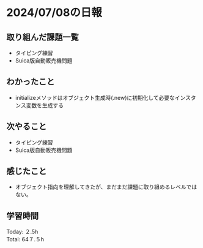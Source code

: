 # 2024/07/08の日報
## 取り組んだ課題一覧
* タイピング練習
* Suica版自動販売機問題
## わかったこと
* initializeメソッドはオブジェクト生成時(.new)に初期化して必要なインスタンス変数を生成する
## 次やること
* タイピング練習
* Suica版自動販売機問題
## 感じたこと
*  オブジェクト指向を理解してきたが、まだまだ課題に取り組めるレベルではない。
## 学習時間
Today: ２.5h<br>
Total: 64７.５h
